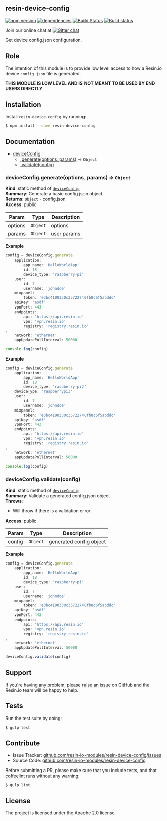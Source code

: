 resin-device-config
-------------------

[![npm version](https://badge.fury.io/js/resin-device-config.svg)](http://badge.fury.io/js/resin-device-config)
[![dependencies](https://david-dm.org/resin-io-modules/resin-device-config.png)](https://david-dm.org/resin-io-modules/resin-device-config.png)
[![Build Status](https://travis-ci.org/resin-io-modules/resin-device-config.svg?branch=master)](https://travis-ci.org/resin-io-modules/resin-device-config)
[![Build status](https://ci.appveyor.com/api/projects/status/im9y5jv9ml0fs8jo/branch/master?svg=true)](https://ci.appveyor.com/project/resin-io/resin-device-config/branch/master)

Join our online chat at [![Gitter chat](https://badges.gitter.im/resin-io/chat.png)](https://gitter.im/resin-io/chat)

Get device config.json configuration.

Role
----

The intention of this module is to provide low level access to how a Resin.io device `config.json` file is generated.

**THIS MODULE IS LOW LEVEL AND IS NOT MEANT TO BE USED BY END USERS DIRECTLY**.

Installation
------------

Install `resin-device-config` by running:

```sh
$ npm install --save resin-device-config
```

Documentation
-------------


* [deviceConfig](#module_deviceConfig)
    * [.generate(options, params)](#module_deviceConfig.generate) ⇒ <code>Object</code>
    * [.validate(config)](#module_deviceConfig.validate)

<a name="module_deviceConfig.generate"></a>

### deviceConfig.generate(options, params) ⇒ <code>Object</code>
**Kind**: static method of [<code>deviceConfig</code>](#module_deviceConfig)  
**Summary**: Generate a basic config.json object  
**Returns**: <code>Object</code> - config.json  
**Access**: public  

| Param | Type | Description |
| --- | --- | --- |
| options | <code>Object</code> | options |
| params | <code>Object</code> | user params |

**Example**  
```js
config = deviceConfig.generate
	application:
		app_name: 'HelloWorldApp'
		id: 18
		device_type: 'raspberry-pi'
	user:
		id: 7
		username: 'johndoe'
	mixpanel:
		token: 'e3bc4100330c35722740fb8c6f5abddc'
	apiKey: 'asdf'
	vpnPort: 443
	endpoints:
		api: 'https://api.resin.io'
		vpn: 'vpn.resin.io'
		registry: 'registry.resin.io'
,
	network: 'ethernet'
	appUpdatePollInterval: 50000

console.log(config)
```
**Example**  
```js
config = deviceConfig.generate
	application:
		app_name: 'HelloWorldApp'
		id: 18
		device_type: 'raspberry-pi2'
	deviceType: 'raspberrypi3'
	user:
		id: 7
		username: 'johndoe'
	mixpanel:
		token: 'e3bc4100330c35722740fb8c6f5abddc'
	apiKey: 'asdf'
	vpnPort: 443
	endpoints:
		api: 'https://api.resin.io'
		vpn: 'vpn.resin.io'
		registry: 'registry.resin.io'
,
	network: 'ethernet'
	appUpdatePollInterval: 50000

console.log(config)
```
<a name="module_deviceConfig.validate"></a>

### deviceConfig.validate(config)
**Kind**: static method of [<code>deviceConfig</code>](#module_deviceConfig)  
**Summary**: Validate a generated config.json object  
**Throws**:

- Will throw if there is a validation error

**Access**: public  

| Param | Type | Description |
| --- | --- | --- |
| config | <code>Object</code> | generated config object |

**Example**  
```js
config = deviceConfig.generate
	application:
		app_name: 'HelloWorldApp'
		id: 18
		device_type: 'raspberry-pi'
	user:
		id: 7
		username: 'johndoe'
	mixpanel:
		token: 'e3bc4100330c35722740fb8c6f5abddc'
	apiKey: 'asdf'
	vpnPort: 443
	endpoints:
		api: 'https://api.resin.io'
		vpn: 'vpn.resin.io'
		registry: 'registry.resin.io'
,
	network: 'ethernet'
	appUpdatePollInterval: 50000

deviceConfig.validate(config)
```

Support
-------

If you're having any problem, please [raise an issue](https://github.com/resin-io-modules/resin-device-config/issues/new) on GitHub and the Resin.io team will be happy to help.

Tests
-----

Run the test suite by doing:

```sh
$ gulp test
```

Contribute
----------

- Issue Tracker: [github.com/resin-io-modules/resin-device-config/issues](https://github.com/resin-io-modules/resin-device-config/issues)
- Source Code: [github.com/resin-io-modules/resin-device-config](https://github.com/resin-io-modules/resin-device-config)

Before submitting a PR, please make sure that you include tests, and that [coffeelint](http://www.coffeelint.org/) runs without any warning:

```sh
$ gulp lint
```

License
-------

The project is licensed under the Apache 2.0 license.
